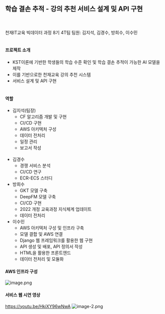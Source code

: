 ## 학습 결손 추적 - 강의 추천 서비스 설계 및 API 구현
<br><br>
천재IT교육 빅데이터 과정 8기 4T팀
팀원: 김지석, 김경수, 방희수, 이수민
<br><br>
#### 프로젝트 소개
- KST이론에 기반한 학생들의 학습 수준 확인 및 학습 결손 추적이 가능한 AI 모델을 제작<br>
- 이를 기반으로한 천재교육 강의 추천 시스템<br>
- 서비스 설계 및 API 구현
<br><br>
#### 역할
- 김지석(팀장)<br>
    - CF 알고리즘 개발 및 구현<br>
    - CI/CD 구현<br>
    - AWS 아키텍처 구성<br>
    - 데이터 전처리<br>
    - 일정 관리<br>
    - 보고서 작성<br><br>
- 김경수<br>
    - 경쟁 서비스 분석<br>
    - CI/CD 연구<br>
    - ECR-ECS 스터디<br>
- 방희수<br>
    - GKT 모델 구축<br>
    - DeepFM 모델 구축<br>
    - CI/CD 구현<br>
    - 2022 개정 교육과정 지식체계 업데이트<br>
    - 데이터 전처리<br>
- 이수민<br>
    - AWS 아키텍처 구성 및 인프라 구축<br>
    - 모델 결합 및 AWS 연결<br>
    - Django 웹 프레임워크를 활용한 웹 구현<br>
    - API 생성 및 배포, API 정의서 작성<br>
    - HTML을 활용한 프론트엔드<br>
    - 데이터 전처리 및 모듈화<br>

#### AWS 인프라 구성
![image.png](attachment:image.png)

#### 서비스 웹 시연 영상
https://youtu.be/HkiXY96wNwA
![image-2.png](attachment:image-2.png)
